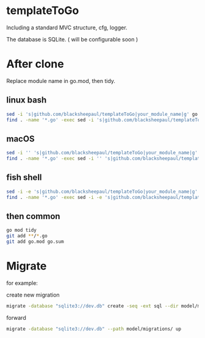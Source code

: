 # templateToGo

Including a standard MVC structure, cfg, logger.

The database is SQLite. ( will be configurable soon )

# After clone

Replace module name in go.mod, then tidy.

## linux bash

```bash
sed -i 's|github.com/blacksheepaul/templateToGo|your_module_name|g' go.mod
find . -name '*.go' -exec sed -i 's|github.com/blacksheepaul/templateToGo|your_module_name|g' {} \;
```

## macOS

```bash
sed -i '' 's|github.com/blacksheepaul/templateToGo|your_module_name|g' go.mod
find . -name '*.go' -exec sed -i '' 's|github.com/blacksheepaul/templateToGo|your_module_name|g' {} \;
```

## fish shell

```bash
sed -i -e 's|github.com/blacksheepaul/templateToGo|your_module_name|g' go.mod
find . -name '*.go' -exec sed -i -e 's|github.com/blacksheepaul/templateToGo|your_module_name|g' {} \;
```

## then common

```bash
go mod tidy
git add **/*.go
git add go.mod go.sum
```

# Migrate

for example:

create new migration

```bash
migrate -database "sqlite3://dev.db" create -seq -ext sql --dir model/migrations/ init_xxx_table
```

forward

```bash
migrate -database "sqlite3://dev.db" --path model/migrations/ up
```
